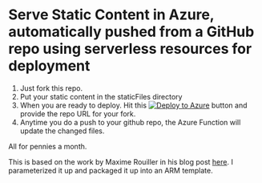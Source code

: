 # Serve Static Content in Azure, automatically pushed from a GitHub repo using serverless resources for deployment

1. Just fork this repo.
2. Put your static content in the staticFiles directory
3. When you are ready to deploy. Hit this [![Deploy to Azure](http://azuredeploy.net/deploybutton.svg)](https://portal.azure.com/#create/Microsoft.Template/uri/https%3A%2F%2Fraw.githubusercontent.com%2Fcodingwithsasquatch%2FhugoOnAzure%2Fmaster%2Fazuredeploy.json) button and provide the repo URL for your fork.
4. Anytime you do a push to your github repo, the Azure Function will update the changed files.

All for pennies a month.


This is based on the work by Maxime Rouiller  in his blog post [here](https://blog.maximerouiller.com/post/go-go-hugo-blog-to-azure-storage/). I parameterized it up and packaged it up into an ARM template.